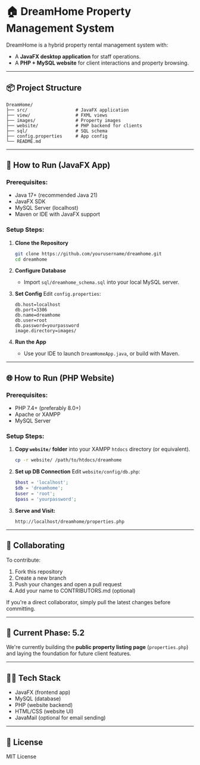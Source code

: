 # 🏠 DreamHome Property Management System

DreamHome is a hybrid property rental management system with:
- A **JavaFX desktop application** for staff operations.
- A **PHP + MySQL website** for client interactions and property browsing.

---

## 📦 Project Structure

```
DreamHome/
├── src/                  # JavaFX application
├── view/                 # FXML views
├── images/               # Property images
├── website/              # PHP backend for clients
├── sql/                  # SQL schema
├── config.properties     # App config
└── README.md
```

---

## 🚀 How to Run (JavaFX App)

### Prerequisites:
- Java 17+ (recommended Java 21)
- JavaFX SDK
- MySQL Server (localhost)
- Maven or IDE with JavaFX support

### Setup Steps:

1. **Clone the Repository**
   ```bash
   git clone https://github.com/yourusername/dreamhome.git
   cd dreamhome
   ```

2. **Configure Database**
   - Import `sql/dreamhome_schema.sql` into your local MySQL server.

3. **Set Config**
   Edit `config.properties`:
   ```
   db.host=localhost
   db.port=3306
   db.name=dreamhome
   db.user=root
   db.password=yourpassword
   image.directory=images/
   ```

4. **Run the App**
   - Use your IDE to launch `DreamHomeApp.java`, or build with Maven.

---

## 🌐 How to Run (PHP Website)

### Prerequisites:
- PHP 7.4+ (preferably 8.0+)
- Apache or XAMPP
- MySQL Server

### Setup Steps:

1. **Copy `website/` folder** into your XAMPP `htdocs` directory (or equivalent).
   ```bash
   cp -r website/ /path/to/htdocs/dreamhome
   ```

2. **Set up DB Connection**
   Edit `website/config/db.php`:
   ```php
   $host = 'localhost';
   $db = 'dreamhome';
   $user = 'root';
   $pass = 'yourpassword';
   ```

3. **Serve and Visit:**
   ```
   http://localhost/dreamhome/properties.php
   ```

---

## 👥 Collaborating

To contribute:

1. Fork this repository
2. Create a new branch
3. Push your changes and open a pull request
4. Add your name to CONTRIBUTORS.md (optional)

If you're a direct collaborator, simply pull the latest changes before committing.

---

## 📌 Current Phase: 5.2

We're currently building the **public property listing page** (`properties.php`) and laying the foundation for future client features.

---

## 🧑‍💻 Tech Stack

- JavaFX (frontend app)
- MySQL (database)
- PHP (website backend)
- HTML/CSS (website UI)
- JavaMail (optional for email sending)

---

## 📄 License

MIT License
